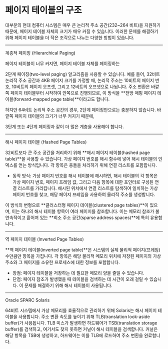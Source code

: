 # 페이지 테이블의 구조

대부분의 현대 컴퓨터 시스템은 매우 큰 논리적 주소 공간(232\~264 비트)을 지원하기 때문에, 페이지 테이블 자체의 크기가 매우 커질 수 있습니다. 이러한 문제를 해결하기 위해 페이지 테이블을 더 작은 조각으로 나누는 다양한 방법이 있습니다.

***

계층적 페이징 (Hierarchical Paging)

페이지 테이블이 너무 커지면, 페이지 테이블 자체를 페이징하는

2단계 페이징(two-level paging) 알고리즘을 사용할 수 있습니다. 예를 들어, 32비트 논리적 주소 공간과 4KB 페이지 크기를 가정할 때, 논리적 주소는 10비트의 페이지 번호, 10비트의 페이지 오프셋, 그리고 12비트의 오프셋으로 나뉩니다. 주소 변환은 바깥쪽 페이지 테이블부터 시작하여 안쪽으로 진행되므로, 이 방식을 \*\*전방 매핑 페이지 테이블(forward-mapped page table)\*\*이라고도 합니다.

하지만 64비트 논리적 주소 공간의 경우, 2단계 페이징만으로는 충분하지 않습니다. 바깥쪽 페이지 테이블의 크기가 너무 커지기 때문에,

3단계 또는 4단계 페이징과 같이 더 많은 계층을 사용해야 합니다.

***

해시 페이지 테이블 (Hashed Page Tables)

32비트보다 큰 주소 공간을 처리하기 위해 \*\*해시 페이지 테이블(hashed page table)\*\*을 사용할 수 있습니다. 가상 페이지 번호를 해시 함수에 넣어 해시 테이블의 인덱스를 얻는 방식입니다. 각 항목은 충돌을 처리하기 위해 연결 리스트를 포함합니다.

* 동작 방식: 가상 페이지 번호를 해시 테이블에 해시하면, 해시 테이블의 각 항목은 가상 페이지 번호, 페이지 프레임 값, 그리고 다음 항목에 대한 포인터로 구성된 연결 리스트를 가리킵니다. 해시된 위치에서 연결 리스트를 탐색하여 일치하는 가상 페이지 번호를 찾고, 해당 페이지 프레임을 사용하여 물리적 주소를 생성합니다.

이 방식의 변형으로 \*\*클러스터형 페이지 테이블(clustered page tables)\*\*이 있으며, 이는 하나의 해시 테이블 항목이 여러 페이지를 참조합니다. 이는 메모리 참조가 불연속적이고 흩어져 있는 \*\*희소 주소 공간(sparse address spaces)\*\*에 특히 유용합니다.

***

역 페이지 테이블 (Inverted Page Tables)

\*\*역 페이지 테이블(inverted page table)\*\*은 시스템의 실제 물리적 페이지(프레임) 수만큼만 항목을 가집니다. 각 항목은 해당 물리적 메모리 위치에 저장된 페이지의 가상 주소와 그 페이지를 소유한 프로세스에 대한 정보를 포함합니다.

* 장점: 페이지 테이블을 저장하는 데 필요한 메모리 양을 줄일 수 있습니다.
* 단점: 페이지 참조가 발생했을 때 테이블을 검색하는 데 시간이 오래 걸릴 수 있습니다. 이 문제를 해결하기 위해 해시 테이블이 사용됩니다.

***

Oracle SPARC Solaris

64비트 시스템에서 가상 메모리를 효율적으로 관리하기 위해 Solaris는 해시 페이지 테이블을 사용합니다. 주소 변환 속도를 높이기 위해 TLB(translation look-aside buffer)가 사용됩니다. TLB 미스가 발생하면 하드웨어가 TSB(translation storage buffer)를 검색하고, 여기서도 찾지 못하면 커널이 해시 테이블을 검색합니다. 커널은 해당 항목을 TSB에 생성하고, 하드웨어는 이를 TLB에 로드하여 주소 변환을 완료합니다.
